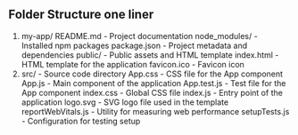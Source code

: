 ## Folder Structure one liner 

1. my-app/
  README.md             - Project documentation
  node_modules/         - Installed npm packages
  package.json          - Project metadata and dependencies
  public/               - Public assets and HTML template
    index.html          - HTML template for the application
    favicon.ico         - Favicon icon
2. src/                  - Source code directory
    App.css             - CSS file for the App component
    App.js              - Main component of the application
    App.test.js         - Test file for the App component
    index.css           - Global CSS file
    index.js            - Entry point of the application
    logo.svg            - SVG logo file used in the template
    reportWebVitals.js  - Utility for measuring web performance
    setupTests.js       - Configuration for testing setup